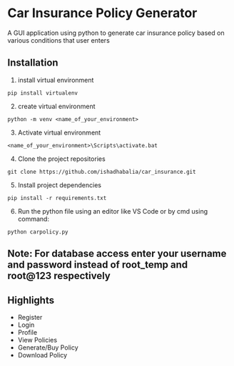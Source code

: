# Car Insurance Policy Generator
A GUI application using python to generate car insurance policy based on various conditions that user enters


## Installation
1. install virtual environment
 ```
 pip install virtualenv
 ```
2. create virtual environment
```
python -m venv <name_of_your_environment>
```
3. Activate virtual environment
```
<name_of_your_environment>\Scripts\activate.bat
```
4. Clone the project repositories
```
git clone https://github.com/ishadhabalia/car_insurance.git
```
5. Install project dependencies
```
pip install -r requirements.txt
```
6. Run the python file using an editor like VS Code or by cmd using command:
```
python carpolicy.py
```
## Note: For database access enter your username and password instead of root_temp and root@123 respectively

## Highlights
* Register
* Login
* Profile
* View Policies
* Generate/Buy Policy
* Download Policy


